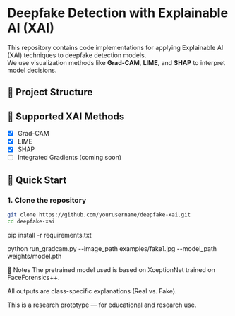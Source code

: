# Deepfake Detection with Explainable AI (XAI)

This repository contains code implementations for applying Explainable AI (XAI) techniques to deepfake detection models.  
We use visualization methods like **Grad-CAM**, **LIME**, and **SHAP** to interpret model decisions.

## 📂 Project Structure


## 🧠 Supported XAI Methods

- [x] Grad-CAM  
- [x] LIME  
- [x] SHAP  
- [ ] Integrated Gradients (coming soon)

## 🚀 Quick Start

### 1. Clone the repository
```bash
git clone https://github.com/yourusername/deepfake-xai.git
cd deepfake-xai
```

pip install -r requirements.txt

python run_gradcam.py --image_path examples/fake1.jpg --model_path weights/model.pth

📝 Notes
The pretrained model used is based on XceptionNet trained on FaceForensics++.

All outputs are class-specific explanations (Real vs. Fake).

This is a research prototype — for educational and research use.
